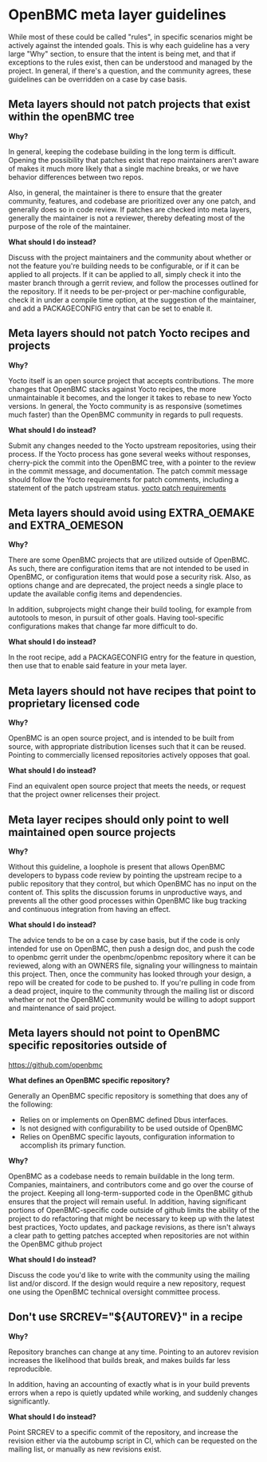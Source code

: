# OpenBMC meta layer guidelines

While most of these could be called "rules", in specific scenarios might be
actively against the intended goals.  This is why each guideline has a very
large "Why" section, to ensure that the intent is being met, and that if
exceptions to the rules exist, then can be understood and managed by the
project.  In general, if there's a question, and the community agrees, these
guidelines can be overridden on a case by case basis.

## Meta layers should not patch projects that exist within the openBMC tree

**Why?**

In general, keeping the codebase building in the long term is difficult.
Opening the possibility that patches exist that repo maintainers aren't aware
of makes it much more likely that a single machine breaks, or we have behavior
differences between two repos.

Also, in general, the maintainer is there to ensure that the greater community,
features, and codebase are prioritized over any one patch, and generally does so
in code review.  If patches are checked into meta layers, generally the
maintainer is not a reviewer, thereby defeating most of the purpose of the role
of the maintainer.

**What should I do instead?**

Discuss with the project maintainers and the community about whether or not the
feature you're building needs to be configurable, or if it can be applied to all
projects.  If it can be applied to all, simply check it into the master branch
through a gerrit review, and follow the processes outlined for the repository.
If it needs to be per-project or per-machine configurable, check it in under a
compile time option, at the suggestion of the maintainer, and add a
PACKAGECONFIG entry that can be set to enable it.

## Meta layers should not patch Yocto recipes and projects

**Why?**

Yocto itself is an open source project that accepts contributions.  The more
changes that OpenBMC stacks against Yocto recipes, the more unmaintainable it
becomes, and the longer it takes to rebase to new Yocto versions.  In general,
the Yocto community is as responsive (sometimes much faster) than the OpenBMC
community in regards to pull requests.

**What should I do instead?**

Submit any changes needed to the Yocto upstream repositories, using their
process.  If the Yocto process has gone several weeks without responses,
cherry-pick the commit into the OpenBMC tree, with a pointer to the review in
the commit message, and documentation.  The patch commit message should follow
the Yocto requirements for patch comments, including a statement of the patch
upstream status.
[yocto patch requirements](https://wiki.yoctoproject.org/wiki/Best_Known_Methods_%28BKMs%29_for_Package_Updating#Patch_Comments)

## Meta layers should avoid using EXTRA_OEMAKE and EXTRA_OEMESON

**Why?**

There are some OpenBMC projects that are utilized outside of OpenBMC.  As such,
there are configuration items that are not intended to be used in OpenBMC, or
configuration items that would pose a security risk.  Also, as options change
and are deprecated, the project needs a single place to update the available
config items and dependencies.

In addition, subprojects might change their build tooling, for example from
autotools to meson, in pursuit of other goals.  Having tool-specific
configurations makes that change far more difficult to do.

**What should I do instead?**

In the root recipe, add a PACKAGECONFIG entry for the feature in question, then
use that to enable said feature in your meta layer.

## Meta layers should not have recipes that point to proprietary licensed code

**Why?**

OpenBMC is an open source project, and is intended to be built from source, with
appropriate distribution licenses such that it can be reused.  Pointing to
commercially licensed repositories actively opposes that goal.

**What should I do instead?**

Find an equivalent open source project that meets the needs, or request that the
project owner relicenses their project.

## Meta layer recipes should only point to well maintained open source projects

**Why?**

Without this guideline, a loophole is present that allows OpenBMC developers to
bypass code review by pointing the upstream recipe to a public repository that
they control, but which OpenBMC has no input on the content of.  This splits the
discussion forums in unproductive ways, and prevents all the other good
processes within OpenBMC like bug tracking and continuous integration from
having an effect.

**What should I do instead?**

The advice tends to be on a case by case basis, but if the code is only intended
for use on OpenBMC, then push a design doc, and push the code to openbmc gerrit
under the openbmc/openbmc repository where it can be reviewed, along with an
OWNERS file, signaling your willingness to maintain this project.  Then, once
the community has looked through your design, a repo will be created for code to
be pushed to.  If you're pulling in code from a dead project, inquire to the
community through the mailing list or discord whether or not the OpenBMC
community would be willing to adopt support and maintenance of said project.

## Meta layers should not point to OpenBMC specific repositories outside of
   https://github.com/openbmc

**What defines an OpenBMC specific repository?**

Generally an OpenBMC specific repository is something that does any of the
following:
* Relies on or implements on OpenBMC defined Dbus interfaces.
* Is not designed with configurability to be used outside of OpenBMC
* Relies on OpenBMC specific layouts, configuration information to accomplish
  its primary function.

**Why?**

OpenBMC as a codebase needs to remain buildable in the long term.  Companies,
maintainers, and contributors come and go over the course of the project.
Keeping all long-term-supported code in the OpenBMC github ensures that the
project will remain useful.  In addition, having significant portions of
OpenBMC-specific code outside of github limits the ability of the project to
do refactoring that might be necessary to keep up with the latest best
practices, Yocto updates, and package revisions, as there isn't always a clear
path to getting patches accepted when repositories are not within the OpenBMC
github project

**What should I do instead?**

Discuss the code you'd like to write with the community using the mailing list
and/or discord.  If the design would require a new repository, request one using
the OpenBMC technical oversight committee process.

## Don't use SRCREV="${AUTOREV}" in a recipe

**Why?**

Repository branches can change at any time.  Pointing to an autorev revision
increases the likelihood that builds break, and makes builds far less
reproducible.

In addition, having an accounting of exactly what is in your build prevents
errors when a repo is quietly updated while working, and suddenly changes
significantly.

**What should I do instead?**

Point SRCREV to a specific commit of the repository, and increase the revision
either via the autobump script in CI, which can be requested on the mailing
list, or manually as new revisions exist.
